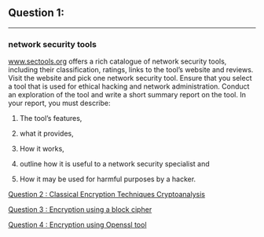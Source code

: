 ## Question 1: 
--------------------

### network security tools

www.sectools.org offers a rich catalogue of network security tools, including their classification, ratings, links to the tool’s website and reviews. Visit the website and pick one network security tool. Ensure that you select a tool that is used for ethical hacking and network administration.  Conduct an exploration of the tool and write a short summary report on the tool. In your report, you must describe:

   1.   The tool’s features,

   2.   what it provides,

   3.	How it works,

   4.	outline how it is useful to a network security specialist and

   5.	How it may be used for harmful purposes by a hacker.





[Question 2 : Classical Encryption Techniques Cryptoanalysis](/Questions%20/Question-2.md)

[Question 3 : Encryption using a block cipher ](/Questions%20/Question-3.md)

[Question 4 : Encryption using Openssl tool](/Questions%20/Question-4.md)
